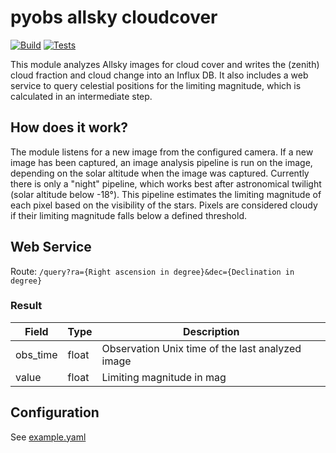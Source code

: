 # pyobs allsky cloudcover 
[![Build](https://github.com/pyobs/pyobs-allsky-cloudcover/actions/workflows/build.yml/badge.svg)](https://github.com/pyobs/pyobs-allsky-cloudcover/actions/workflows/build.yml)
[![Tests](https://github.com/pyobs/pyobs-allsky-cloudcover/actions/workflows/tests.yaml/badge.svg)](https://github.com/pyobs/pyobs-allsky-cloudcover/actions/workflows/tests.yaml)

This module analyzes Allsky images for cloud cover and writes the (zenith) cloud fraction and cloud change into an Influx DB.
It also includes a web service to query  celestial positions for the limiting magnitude, which is calculated in an intermediate step.

## How does it work?
The module listens for a new image from the configured camera. If a new image has been captured, an image analysis pipeline is run on the image, depending on the solar altitude when the image was captured. Currently there is only a "night" pipeline, which works best after astronomical twilight (solar altitude below -18°).
This pipeline estimates the limiting magnitude of each pixel based on the visibility of the stars. Pixels are considered cloudy if their limiting magnitude falls below a defined threshold.

## Web Service

Route: `/query?ra={Right ascension in degree}&dec={Declination in degree}`

### Result
| Field    | Type  | Description                                     |
|----------|-------|-------------------------------------------------|
| obs_time | float | Observation Unix time of the last analyzed image |
| value    | float | Limiting magnitude in mag                       |


## Configuration

See [example.yaml](https://github.com/pyobs/pyobs-allsky-cloudcover/blob/main/example.yaml)